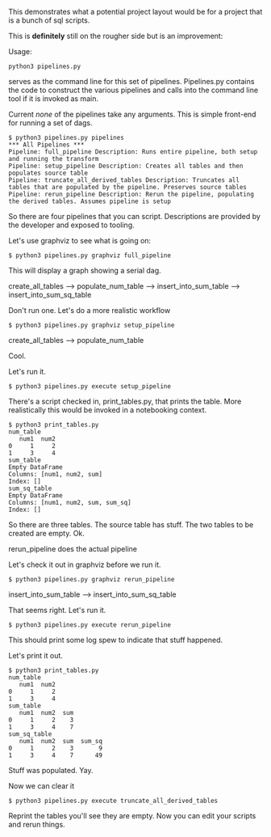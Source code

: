This demonstrates what a potential project layout would be for a project that is a bunch of sql scripts.

This is **definitely** still on the rougher side but is an improvement:

Usage:

```
python3 pipelines.py
```

serves as the command line for this set of pipelines. Pipelines.py contains the code to construct the
various pipelines and calls into the command line tool if it is invoked as main.

Current _none_ of the pipelines take any arguments. This is simple front-end for running a set of dags.

```
$ python3 pipelines.py pipelines
*** All Pipelines ***
Pipeline: full_pipeline Description: Runs entire pipeline, both setup and running the transform
Pipeline: setup_pipeline Description: Creates all tables and then populates source table
Pipeline: truncate_all_derived_tables Description: Truncates all tables that are populated by the pipeline. Preserves source tables
Pipeline: rerun_pipeline Description: Rerun the pipeline, populating the derived tables. Assumes pipeline is setup
```

So there are four pipelines that you can script. Descriptions are provided by the developer and exposed to tooling.

Let's use graphviz to see what is going on:

```
$ python3 pipelines.py graphviz full_pipeline
```

This will display a graph showing a serial dag.

create_all_tables --> populate_num_table --> insert_into_sum_table --> insert_into_sum_sq_table

Don't run one. Let's do a more realistic workflow

```
$ python3 pipelines.py graphviz setup_pipeline
```

create_all_tables --> populate_num_table

Cool.

Let's run it.

```
$ python3 pipelines.py execute setup_pipeline
```

There's a script checked in, print_tables.py, that prints the table. More realistically this would be invoked in a notebooking context.

```
$ python3 print_tables.py
num_table
   num1  num2
0     1     2
1     3     4
sum_table
Empty DataFrame
Columns: [num1, num2, sum]
Index: []
sum_sq_table
Empty DataFrame
Columns: [num1, num2, sum, sum_sq]
Index: []
```

So there are three tables. The source table has stuff. The two tables to be created are empty. Ok.

rerun_pipeline does the actual pipeline

Let's check it out in graphviz before we run it.

```
$ python3 pipelines.py graphviz rerun_pipeline
```

insert_into_sum_table --> insert_into_sum_sq_table

That seems right. Let's run it.

```
$ python3 pipelines.py execute rerun_pipeline
```

This should print some log spew to indicate that stuff happened.

Let's print it out.

```
$ python3 print_tables.py
num_table
   num1  num2
0     1     2
1     3     4
sum_table
   num1  num2  sum
0     1     2    3
1     3     4    7
sum_sq_table
   num1  num2  sum  sum_sq
0     1     2    3       9
1     3     4    7      49
```

Stuff was populated. Yay.

Now we can clear it

```
$ python3 pipelines.py execute truncate_all_derived_tables
```

Reprint the tables you'll see they are empty. Now you can edit your scripts and rerun things.
